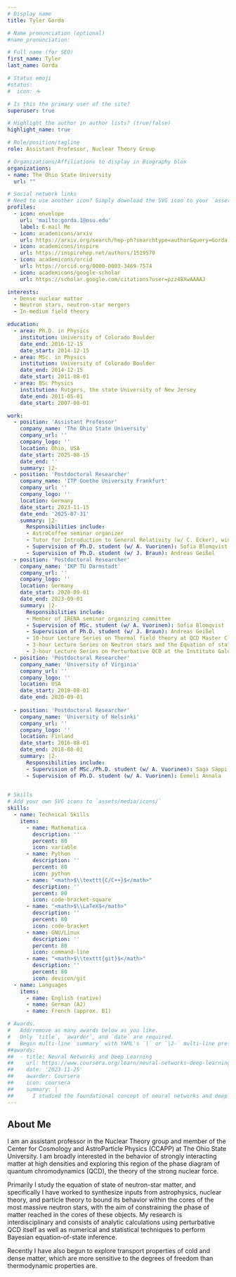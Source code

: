 ```yaml
---
# Display name
title: Tyler Gorda

# Name pronunciation (optional)
#name_pronunciation: 

# Full name (for SEO)
first_name: Tyler
last_name: Gorda

# Status emoji
#status:
#  icon: ☕️

# Is this the primary user of the site?
superuser: true

# Highlight the author in author lists? (true/false)
highlight_name: true

# Role/position/tagline
role: Assistant Professor, Nuclear Theory Group

# Organizations/Affiliations to display in Biography blox
organizations:
- name: The Ohio State University
  url: ""

# Social network links
# Need to use another icon? Simply download the SVG icon to your `assets/media/icons/` folder.
profiles:
  - icon: envelope
    url: 'mailto:gorda.1@osu.edu'
    label: E-mail Me
  - icon: academicons/arxiv
    url: https://arxiv.org/search/hep-ph?searchtype=author&query=Gorda,+T
  - icon: academicons/inspire
    url: https://inspirehep.net/authors/1519570
  - icon: academicons/orcid
    url: https://orcid.org/0000-0003-3469-7574
  - icon: academicons/google-scholar
    url: https://scholar.google.com/citations?user=pzz48XwAAAAJ

interests:
  - Dense nuclear matter 
  - Neutron stars, neutron-star mergers
  - In‑medium field theory

education:
  - area: Ph.D. in Physics
    institution: University of Colorado Boulder
    date_end: 2016-12-15
    date_start: 2014-12-15
  - area: MSc. in Physics
    institution: University of Colorado Boulder
    date_end: 2014-12-15
    date_start: 2011-08-01
  - area: BSc Physics
    institution: Rutgers, the state University of New Jersey
    date_end: 2011-05-01
    date_start: 2007-08-01

work:
  - position: 'Assistant Professor'
    company_name: 'The Ohio State University'
    company_url: ''
    company_logo: ''
    location: Ohio, USA
    date_start: 2025-08-15
    date_end: ''
    summary: |2-
  - position: 'Postdoctoral Researcher'
    company_name: 'ITP Goethe University Frankfurt'
    company_url: ''
    company_logo: ''
    location: Germany
    date_start: 2023-11-15
    date_end: '2025-07-31'
    summary: |2-
      Responsibilities include:
      - AstroCoffee seminar organizer
      - Tutor for Introduction to General Relativity (w/ C. Ecker), winter semester 2024
      - Supervision of Ph.D. student (w/ A. Vuorinen): Sofia Blomqvist
      - Supervision of Ph.D. student (w/ J. Braun): Andreas Geißel
  - position: 'Postdoctoral Researcher'
    company_name: 'IKP TU Darmstadt'
    company_url: ''
    company_logo: ''
    location: Germany
    date_start: 2020-09-01
    date_end: 2023-09-01 
    summary: |2-
      Responsibilities include:
      - Member of IRENA seminar organizing committee
      - Supervision of MSc. student (w/ A. Vuorinen): Sofia Blomqvist
      - Supervision of Ph.D. student (w/ J. Braun): Andreas Geißel
      - 10-hour Lecture Series on Thermal field theory at QCD Master Class 2023
      - 3-hour Lecture Series on Neutron stars and the Equation of state at the Doktoratskolleg Particles and Interactions Ph.D. retreat 2022
      - 2-hour Lecture Series on Perturbative QCD at the Instituto Galego de Fisica de Altas Energias 2021.
  - position: 'Postdoctoral Researcher'
    company_name: 'University of Virginia'
    company_url: ''
    company_logo: ''
    location: USA
    date_start: 2018-08-01
    date_end: 2020-09-01 
  
  - position: 'Postdoctoral Researcher'
    company_name: 'University of Helsinki'
    company_url: ''
    company_logo: ''
    location: Finland
    date_start: 2016-08-01
    date_end: 2018-08-01 
    summary: |2-
      Responsibilities include:
      - Supervision of MSc./Ph.D. student (w/ A. Vuorinen): Saga Säppi
      - Supervision of Ph.D. student (w/ A. Vuorinen): Eemeli Annala
      

# Skills
# Add your own SVG icons to `assets/media/icons/`
skills:
  - name: Technical Skills
    items:
      - name: Mathematica
        description: ''
        percent: 80
        icon: variable
      - name: Python
        description: ''
        percent: 80
        icon: python
      - name: "<math>$\\texttt{C/C++}$</math>"
        description: ''
        percent: 80
        icon: code-bracket-square
      - name: "<math>$\\LaTeX$</math>"
        description: ''
        percent: 80
        icon: code-bracket
      - name: GNU/Linux
        description: ''
        percent: 80
        icon: command-line
      - name: "<math>$\\texttt{git}$</math>"
        description: ''
        percent: 80
        icon: devicon/git
  - name: Languages
    items:
      - name: English (native)
      - name: German (A2)
      - name: French (approx. B1)

# Awards.
#   Add/remove as many awards below as you like.
#   Only `title`, `awarder`, and `date` are required.
#   Begin multi-line `summary` with YAML's `|` or `|2-` multi-line prefix and indent 2 spaces below.
##awards:
##  - title: Neural Networks and Deep Learning
##    url: https://www.coursera.org/learn/neural-networks-deep-learning
##    date: '2023-11-25'
##    awarder: Coursera
##    icon: coursera
##    summary: |
##      I studied the foundational concept of neural networks and deep learning. By the end, I was familiar with the significant technological trends driving the rise of deep learning; build, train, and apply fully connected deep neural networks; implement efficient (vectorized) neural networks; identify key parameters in a neural network’s architecture; and apply deep learning to your own applications.
---
```


## About Me

I am an assistant professor in the Nuclear Theory group and member of the Center for Cosmology and AstroParticle Physics (CCAPP)  at The Ohio State University. I am broadly interested in the behavior of strongly interacting matter at high densities and exploring this region of the phase diagram of quantum chromodynamics (QCD), the theory of the strong nuclear force.

Primarily I study the equation of state of neutron-star matter, and specifically I have worked to synthesize inputs from astrophysics, nuclear theory, and particle theory to bound its behavior within the cores of the most massive neutron stars, with the aim of constraining the phase of matter reached in the cores of these objects. My research is interdisciplinary and consists of analytic calculations using perturbative QCD itself as well as numerical and statistical techniques to perform Bayesian equation-of-state inference.

Recently I have also begun to explore transport properties of cold and dense matter, which are more sensitive to the degrees of freedom than thermodynamic properties are.

